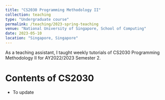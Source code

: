 ```yaml
---
title: "CS2030 Programming Methodology II"
collection: teaching
type: "Undergraduate course"
permalink: /teaching/2023-spring-teaching
venue: "National University of Singapore, School of Computing"
date: 2023-05-10
location: "Singapore, Singapore"
---
```


As a teaching assistant, I taught weekly tutorials of CS2030 Programming Methodology II for AY2022/2023 Semester 2.

Contents of CS2030
======

* To update
